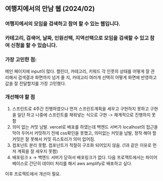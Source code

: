 ## 여행지에서의 만남 웹 (2024/02)

### 여행지에서의 모임을 검색하고 참여 할 수 있는 웹입니다.
### 카테고리, 검색어, 날짜, 인원선택, 지역선택으로 모임을 검색할 수 있고 참여 신청을 할 수 있습니다.
### 가장 고민한 점:
메인 페이지에 input이 많다. 캘린더, 카테고리, 키워드 각 인풋의 상태를 어떻게 잘 관리해서 검색결과 화면까지 넘겨 줄 지, 카테고리 여러개 선택히 어떻게 화면에 반영하고 값을 잘 전달할지를 가장 고민했다.
### 개선해야 할 점
1. 스프린트로 4주간 진행하였으나 먼저 스프린트계획을 세우고 구현하지 못하고 구현을 일단 하고 나중에 스프린트를 채워넣는 식으로 구현 -> 체계적으로 진행하지 못함
2. 의미 없는 커밋 남발. vercel로 배포를 하였는데 백엔드 서버가 localhost의 접근을 막아 두어서 커밋하기 전에 css확인을 못했고, 의미없는 커밋을 남발, 정작 해야 할 커밋은 잘 못해서 커밋 히스토리가 의미 없어짐.
3. 컴포넌트 분리 못함. 컴포넌트가 적절히 구조화 되어있지 않음. (1과 같은 이유로 먼저 계획을 잘 세우지 못함)
4. 배포링크 x -> 백엔드 서버가 닫혀서 배포링크가 없다. 다음 프로젝트에서는 파이어베이스로 간단히 데이터 처리를 해서 aws amplify로 배포하고 싶다.


이후 프로젝트에서 개선이 필요.
